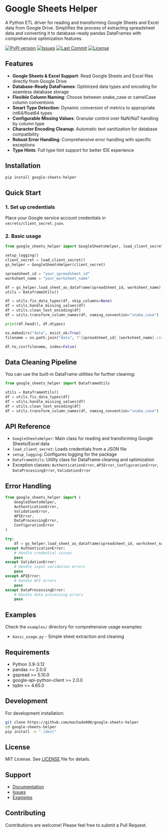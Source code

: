 # Google Sheets Helper

A Python ETL driver for reading and transforming Google Sheets and Excel data from Google Drive. Simplifies the process of extracting spreadsheet data and converting it to database-ready pandas DataFrames with comprehensive optimization features.

[![PyPI version](https://img.shields.io/pypi/v/google-sheets-helper)](https://pypi.org/project/google-sheets-helper/)
[![Issues](https://img.shields.io/github/issues/machado000/google-sheets-helper)](https://github.com/machado000/google-sheets-helper/issues)
[![Last Commit](https://img.shields.io/github/last-commit/machado000/google-sheets-helper)](https://github.com/machado000/google-sheets-helper/commits/main)
[![License](https://img.shields.io/badge/License-MIT-yellow.svg)](https://github.com/machado000/google-sheets-helper/blob/main/LICENSE)

## Features

- **Google Sheets & Excel Support**: Read Google Sheets and Excel files directly from Google Drive
- **Database-Ready DataFrames**: Optimized data types and encoding for seamless database storage
- **Flexible Column Naming**: Choose between snake_case or camelCase column conventions
- **Smart Type Detection**: Dynamic conversion of metrics to appropriate int64/float64 types
- **Configurable Missing Values**: Granular control over NaN/NaT handling by column type
- **Character Encoding Cleanup**: Automatic text sanitization for database compatibility
- **Robust Error Handling**: Comprehensive error handling with specific exceptions
- **Type Hints**: Full type hint support for better IDE experience

## Installation

```bash
pip install google-sheets-helper
```

## Quick Start

### 1. Set up credentials

Place your Google service account credentials in `secrets/client_secret.json`.

### 2. Basic usage

```python
from google_sheets_helper import GoogleSheetsHelper, load_client_secret, setup_logging

setup_logging()
client_secret = load_client_secret()
gs_helper = GoogleSheetsHelper(client_secret)

spreadsheet_id = "your_spreadsheet_id"
worksheet_name = "your_worksheet_name"

df = gs_helper.load_sheet_as_dataframe(spreadsheet_id, worksheet_name)
utils = DataframeUtils()

df = utils.fix_data_types(df, skip_columns=None)
df = utils.handle_missing_values(df)
df = utils.clean_text_encoding(df)
df = utils.transform_column_names(df, naming_convention="snake_case")

print(df.head(), df.dtypes)

os.makedirs("data", exist_ok=True)
filename = os.path.join("data", f"{spreadsheet_id}_{worksheet_name}.csv")

df.to_csv(filename, index=False)
```

## Data Cleaning Pipeline

You can use the built-in DataFrame utilities for further cleaning:

```python
from google_sheets_helper import DataframeUtils

utils = DataframeUtils()
df = utils.fix_data_types(df)
df = utils.handle_missing_values(df)
df = utils.clean_text_encoding(df)
df = utils.transform_column_names(df, naming_convention="snake_case")
```

## API Reference

- `GoogleSheetsHelper`: Main class for reading and transforming Google Sheets/Excel data
- `load_client_secret`: Loads credentials from a JSON file
- `setup_logging`: Configures logging for the package
- `DataframeUtils`: Utility class for DataFrame cleaning and optimization
- Exception classes: `AuthenticationError`, `APIError`, `ConfigurationError`, `DataProcessingError`, `ValidationError`

## Error Handling

```python
from google_sheets_helper import (
    GoogleSheetsHelper,
    AuthenticationError,
    ValidationError,
    APIError,
    DataProcessingError,
    ConfigurationError
)

try:
    df = gs_helper.load_sheet_as_dataframe(spreadsheet_id, worksheet_name)
except AuthenticationError:
    # Handle credential issues
    pass
except ValidationError:
    # Handle input validation errors
    pass
except APIError:
    # Handle API errors
    pass
except DataProcessingError:
    # Handle data processing errors
    pass
```

## Examples

Check the `examples/` directory for comprehensive usage examples:

- `basic_usage.py` - Simple sheet extraction and cleaning

## Requirements

- Python 3.9-3.12
- pandas >= 2.0.0
- gspread >= 5.10.0
- google-api-python-client >= 2.0.0
- tqdm >= 4.65.0

## Development

For development installation:

```bash
git clone https://github.com/machado000/google-sheets-helper
cd google-sheets-helper
pip install -e ".[dev]"
```

## License

MIT License. See [LICENSE](LICENSE) file for details.

## Support

- [Documentation](https://github.com/machado000/google-sheets-helper#readme)
- [Issues](https://github.com/machado000/google-sheets-helper/issues)
- [Examples](examples/)

## Contributing

Contributions are welcome! Please feel free to submit a Pull Request.
